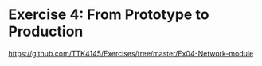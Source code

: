 # Exercise 4: From Prototype to Production
https://github.com/TTK4145/Exercises/tree/master/Ex04-Network-module
